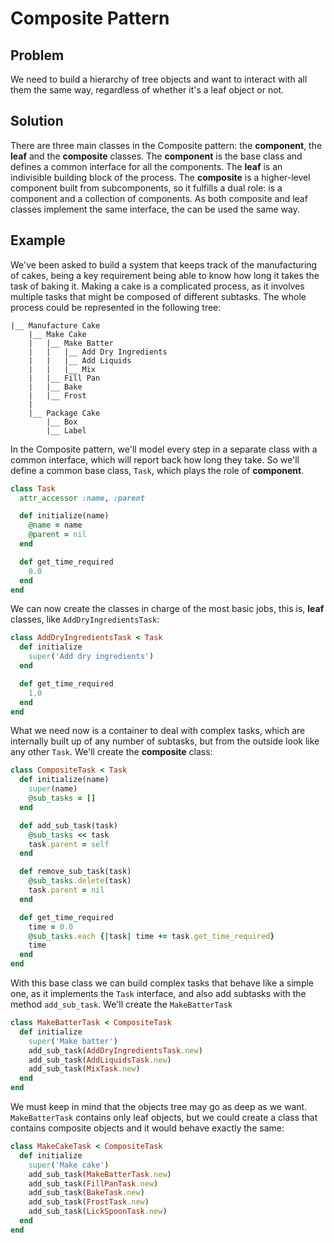 # Composite Pattern

## Problem
We need to build a hierarchy of tree objects and want to interact with all them the same way, regardless of whether it's a leaf object or not.

## Solution
There are three main classes in the Composite pattern: the **component**, the **leaf** and the **composite** classes. The **component** is the base class and defines a common interface for all the components. The **leaf** is an indivisible building block of the process. The **composite** is a higher-level component built from subcomponents, so it fulfills a dual role: is a component and a collection of components. As both composite and leaf classes implement the same interface, the can be used the same way.

## Example
We've been asked to build a system that keeps track of the manufacturing of cakes, being a key requirement being able to know how long it takes the task of baking it. Making a cake is a complicated process, as it involves multiple tasks that might be composed of different subtasks. The whole process could be represented in the following tree:

```
|__ Manufacture Cake
    |__ Make Cake
    |   |__ Make Batter
    |   |   |__ Add Dry Ingredients
    |   |   |__ Add Liquids
    |   |   |__ Mix
    |   |__ Fill Pan
    |   |__ Bake
    |   |__ Frost
    |
    |__ Package Cake
        |__ Box
        |__ Label
```

In the Composite pattern, we'll model every step in a separate class with a common interface, which will report back how long they take. So we'll define a common base class, `Task`, which plays the role of **component**.

```ruby
class Task
  attr_accessor :name, :parent

  def initialize(name)
    @name = name
    @parent = nil
  end

  def get_time_required
    0.0
  end
end
```

We can now create the classes in charge of the most basic jobs, this is, **leaf** classes, like `AddDryIngredientsTask`:

```ruby
class AddDryIngredientsTask < Task
  def initialize
    super('Add dry ingredients')
  end

  def get_time_required
    1.0
  end
end
```

What we need now is a container to deal with complex tasks, which are internally built up of any number of subtasks, but from the outside look like any other `Task`. We'll create the **composite** class:

```ruby
class CompositeTask < Task
  def initialize(name)
    super(name)
    @sub_tasks = []
  end

  def add_sub_task(task)
    @sub_tasks << task
    task.parent = self
  end

  def remove_sub_task(task)
    @sub_tasks.delete(task)
    task.parent = nil
  end

  def get_time_required
    time = 0.0
    @sub_tasks.each {|task| time += task.get_time_required}
    time
  end
end
```

With this base class we can build complex tasks that behave like a simple one, as it implements the `Task` interface, and also add subtasks with the method `add_sub_task`. We'll create the `MakeBatterTask`

```ruby
class MakeBatterTask < CompositeTask
  def initialize
    super('Make batter')
    add_sub_task(AddDryIngredientsTask.new)
    add_sub_task(AddLiquidsTask.new)
    add_sub_task(MixTask.new)
  end
end
```

We must keep in mind that the objects tree may go as deep as we want. `MakeBatterTask` contains only leaf objects, but we could create a class that contains composite objects and it would behave exactly the same:

```ruby
class MakeCakeTask < CompositeTask
  def initialize
    super('Make cake')
    add_sub_task(MakeBatterTask.new)
    add_sub_task(FillPanTask.new)
    add_sub_task(BakeTask.new)
    add_sub_task(FrostTask.new)
    add_sub_task(LickSpoonTask.new)
  end
end
```
